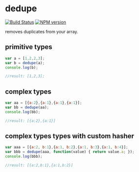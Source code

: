 # dedupe

[![Build Status](https://travis-ci.org/zaphod1984/dedupe.png)](https://travis-ci.org/zaphod1984/dedupe)
[![NPM version](https://badge.fury.io/js/dedupe.png)](http://badge.fury.io/js/dedupe)

removes duplicates from your array.

## primitive types
```javascript
var a = [1,2,2,3];
var b = dedupe(a);
console.log(b);

//result: [1,2,3];
```

## complex types
```javascript
var aa = [{a:2},{a:1},{a:1},{a:1}];
var bb = dedupe(aa);
console.log(bb);

//result: [{a:2},{a:1}]
```

## complex types types with custom hasher
```javascript
var aaa = [{a:2, b:1},{a:1, b:2},{a:1, b:3},{a:1, b:4}];
var bbb = dedupe(aaa, function(value) { return value.a; });
console.log(bbb);

//result: [{a:2,b:1},{a:1,b:2}]
```